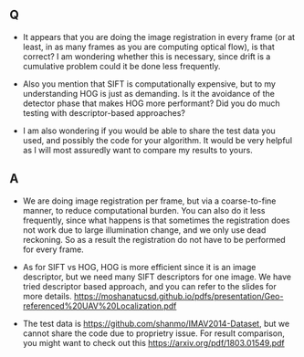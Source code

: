 ## Q

* It appears that you are doing the image registration in every frame (or at least, in as many frames as you are computing optical flow), is that correct? I am wondering whether this is necessary, since drift is a cumulative problem could it be done less frequently.

* Also you mention that SIFT is computationally expensive, but to my understanding HOG is just as demanding. Is it the avoidance of the detector phase that makes HOG more performant? Did you do much testing with descriptor-based approaches?

* I am also wondering if you would be able to share the test data you used, and possibly the code for your algorithm. It would be very helpful as I will most assuredly want to compare my results to yours.

## A

* We are doing image registration per frame, but via a coarse-to-fine manner, to reduce computational burden. You can also do it less frequently, since what happens is that sometimes the registration does not work due to large illumination change, and we only use dead reckoning. So as a result the registration do not have to be performed for every frame.

* As for SIFT vs HOG, HOG is more efficient since it is an image descriptor, but we need many SIFT descriptors for one image. We have tried descriptor based approach, and you can refer to the slides for more details. https://moshanatucsd.github.io/pdfs/presentation/Geo-referenced%20UAV%20Localization.pdf

* The test data is https://github.com/shanmo/IMAV2014-Dataset, but we cannot share the code due to proprietry issue. For result comparison, you might want to check out this https://arxiv.org/pdf/1803.01549.pdf 
